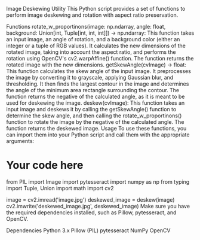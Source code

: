 Image Deskewing Utility
This Python script provides a set of functions to perform image deskewing and rotation with aspect ratio preservation.

Functions
rotate_w_proportinons(image: np.ndarray, angle: float, background: Union[int, Tuple[int, int, int]]) -> np.ndarray:
This function takes an input image, an angle of rotation, and a background color (either an integer or a tuple of RGB values).
It calculates the new dimensions of the rotated image, taking into account the aspect ratio, and performs the rotation using OpenCV's cv2.warpAffine() function.
The function returns the rotated image with the new dimensions.
getSkewAngle(cvImage) -> float:
This function calculates the skew angle of the input image.
It preprocesses the image by converting it to grayscale, applying Gaussian blur, and thresholding.
It then finds the largest contour in the image and determines the angle of the minimum area rectangle surrounding the contour.
The function returns the negative of the calculated angle, as it is meant to be used for deskewing the image.
deskew(cvImage):
This function takes an input image and deskews it by calling the getSkewAngle() function to determine the skew angle, and then calling the rotate_w_proportinons() function to rotate the image by the negative of the calculated angle.
The function returns the deskewed image.
Usage
To use these functions, you can import them into your Python script and call them with the appropriate arguments:

# Your code here
from PIL import Image
import pytesseract
import numpy as np
from typing import Tuple, Union
import math
import cv2

image = cv2.imread('image.jpg')
deskewed_image = deskew(image)
cv2.imwrite('deskewed_image.jpg', deskewed_image)
Make sure you have the required dependencies installed, such as Pillow, pytesseract, and OpenCV.

Dependencies
Python 3.x
Pillow (PIL)
pytesseract
NumPy
OpenCV

